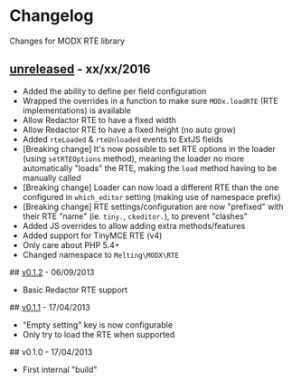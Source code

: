 # Changelog

Changes for MODX RTE library


## [unreleased] - xx/xx/2016

* Added the ability to define per field configuration
* Wrapped the overrides in a function to make sure `MODx.loadRTE` (RTE implementations) is available
* Allow Redactor RTE to have a fixed width
* Allow Redactor RTE to have a fixed height (no auto grow)
* Added `rteLoaded` & `rteUnloaded` events to ExtJS fields
* [Breaking change] It's now possible to set RTE options in the loader (using `setRTEOptions` method), meaning the
  loader no more automatically "loads" the RTE, making the `load` method having to be manually called
* [Breaking change] Loader can now load a different RTE than the one configured in `which_editor` setting (making use 
  of namespace prefix)
* [Breaking change] RTE settings/configuration are now "prefixed" with their RTE "name" (ie. `tiny.`, `ckeditor.`), to
  prevent "clashes"
* Added JS overrides to allow adding extra methods/features
* Added support for TinyMCE RTE (v4)
* Only care about PHP 5.4+
* Changed namespace to `Melting\MODX\RTE`


## [v0.1.2] - 06/09/2013

* Basic Redactor RTE support


## [v0.1.1] - 17/04/2013

* "Empty setting" key is now configurable
* Only try to load the RTE when supported


## v0.1.0 - 17/04/2013

* First internal "build"



[unreleased]: https://github.com/meltingmedia/modx-rte/compare/v0.1.2...HEAD
[v0.1.2]: https://github.com/meltingmedia/modx-rte/compare/v0.1.1...v0.1.2
[v0.1.1]: https://github.com/meltingmedia/modx-rte/compare/v0.1.0...v0.1.1
